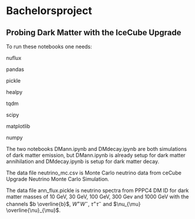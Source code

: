 # Bachelorsproject
## Probing Dark Matter with the IceCube Upgrade

To run these notebooks one needs:

nuflux 

pandas 

pickle 

healpy 

tqdm 

scipy 

matplotlib 

numpy 

The two notebooks DMann.ipynb and DMdecay.ipynb are both simulations of dark matter emission, but DMann.ipynb is already setup for dark matter annihilation and DMdecay.ipynb is setup for dark matter decay. 

The data file neutrino_mc.csv is Monte Carlo neutrino data from ceCube Upgrade Neutrino Monte Carlo Simulation. 

The data file ann_flux.pickle is neutrino spectra from PPPC4 DM ID for dark matter masses of 10 GeV, 30 GeV, 100 GeV, 300 Gev and 1000 GeV with the channels $b \overline{b}$, $W^+W^-$, $\tau^+ \tau ^-$ and $\nu_{\mu} \overline{\nu}_{\mu}$.
